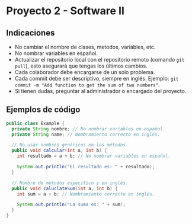 # Proyecto 2 - Software II

## Indicaciones

- No cambiar el nombre de clases, metodos, variables, etc.
- No nombrar variables en español.
- Actualizar el repositorio local con el repositorio remoto (comando `git pull`), esto asegurará que tengas los últimos cambios.
- Cada colaborador debe encargarse de un solo problema.
- Cada commit debe ser descriptivo, siempre en inglés. Ejemplo: `git commit -m "Add function to get the sum of two numbers"`.
- Si tienen dudas, preguntar al administrador o encargado del proyecto.

## Ejemplos de código

```java
public class Example {
  private String nombre; // No nombrar variables en español.
  private String name; // Nombramiento correcto en inglés.

  // No usar nombres genéricos en los métodos.
  public void calcular(int a, int b) {
    int resultado = a + b; // No nombrar variables en español.

    System.out.println("El resultado es: " + resultado);
  }

  // Nombre de métodos específico y en inglés.
  public void caluclateSum(int a, int b) {
    int sum = a + b; // Nombramiento correcto en inglés.

    System.out.println("La suma es: " + sum);
  }
}
```
